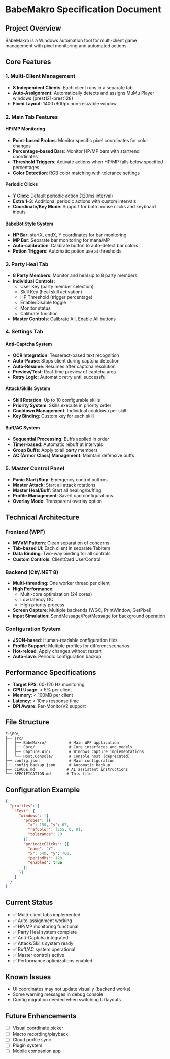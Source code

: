 # BabeMakro Specification Document

## Project Overview
BabeMakro is a Windows automation tool for multi-client game management with pixel monitoring and automated actions.

## Core Features

### 1. Multi-Client Management
- **8 Independent Clients**: Each client runs in a separate tab
- **Auto-Assignment**: Automatically detects and assigns MuMu Player windows (prest121-prest128)
- **Fixed Layout**: 1400x900px non-resizable window

### 2. Main Tab Features

#### HP/MP Monitoring
- **Point-based Probes**: Monitor specific pixel coordinates for color changes
- **Percentage-based Bars**: Monitor HP/MP bars with start/end coordinates
- **Threshold Triggers**: Activate actions when HP/MP falls below specified percentages
- **Color Detection**: RGB color matching with tolerance settings

#### Periodic Clicks
- **Y Click**: Default periodic action (120ms interval)
- **Extra 1-3**: Additional periodic actions with custom intervals
- **Coordinate/Key Mode**: Support for both mouse clicks and keyboard inputs

#### BabeBot Style System
- **HP Bar**: startX, endX, Y coordinates for bar monitoring
- **MP Bar**: Separate bar monitoring for mana/MP
- **Auto-calibration**: Calibrate button to auto-detect bar colors
- **Potion Triggers**: Automatic potion use at thresholds

### 3. Party Heal Tab
- **8 Party Members**: Monitor and heal up to 8 party members
- **Individual Controls**: 
  - User Key (party member selection)
  - Skill Key (heal skill activation)
  - HP Threshold (trigger percentage)
  - Enable/Disable toggle
  - Monitor status
  - Calibrate function
- **Master Controls**: Calibrate All, Enable All buttons

### 4. Settings Tab

#### Anti-Captcha System
- **OCR Integration**: Tesseract-based text recognition
- **Auto-Pause**: Stops client during captcha detection
- **Auto-Resume**: Resumes after captcha resolution
- **Preview/Test**: Real-time preview of captcha area
- **Retry Logic**: Automatic retry until successful

#### Attack/Skills System
- **Skill Rotation**: Up to 10 configurable skills
- **Priority System**: Skills execute in priority order
- **Cooldown Management**: Individual cooldown per skill
- **Key Binding**: Custom key for each skill

#### Buff/AC System
- **Sequential Processing**: Buffs applied in order
- **Timer-based**: Automatic rebuff at intervals
- **Group Buffs**: Apply to all party members
- **AC (Armor Class) Management**: Maintain defensive buffs

### 5. Master Control Panel
- **Panic Start/Stop**: Emergency control buttons
- **Master Attack**: Start all attack rotations
- **Master Heal/Buff**: Start all healing/buffing
- **Profile Management**: Save/Load configurations
- **Overlay Mode**: Transparent overlay option

## Technical Architecture

### Frontend (WPF)
- **MVVM Pattern**: Clean separation of concerns
- **Tab-based UI**: Each client in separate TabItem
- **Data Binding**: Two-way binding for all controls
- **Custom Controls**: ClientCard UserControl

### Backend (C#/.NET 8)
- **Multi-threading**: One worker thread per client
- **High Performance**: 
  - Multi-core optimization (24 cores)
  - Low latency GC
  - High priority process
- **Screen Capture**: Multiple backends (WGC, PrintWindow, GetPixel)
- **Input Simulation**: SendMessage/PostMessage for background operation

### Configuration System
- **JSON-based**: Human-readable configuration files
- **Profile Support**: Multiple profiles for different scenarios
- **Hot-reload**: Apply changes without restart
- **Auto-save**: Periodic configuration backup

## Performance Specifications
- **Target FPS**: 60-120 Hz monitoring
- **CPU Usage**: < 5% per client
- **Memory**: < 100MB per client
- **Latency**: < 10ms response time
- **DPI Aware**: Per-MonitorV2 support

## File Structure
```
E:\RO\
├── src/
│   ├── BabeMakro/          # Main WPF application
│   ├── Core/               # Core interfaces and models
│   ├── Capture.Win/        # Windows capture implementations
│   └── Host.Console/       # Console host (deprecated)
├── config.json             # Main configuration
├── config_backup.json      # Automatic backup
├── CLAUDE.md              # AI assistant instructions
└── SPECIFICATION.md       # This file
```

## Configuration Example
```json
{
  "profiles": {
    "Test": {
      "windows": [{
        "probes": [{
          "x": 150, "y": 67,
          "refColor": [255, 0, 0],
          "tolerance": 70
        }],
        "periodicClicks": [{
          "name": "Y",
          "x": 540, "y": 760,
          "periodMs": 120,
          "enabled": true
        }]
      }]
    }
  }
}
```

## Current Status
- ✅ Multi-client tabs implemented
- ✅ Auto-assignment working
- ✅ HP/MP monitoring functional
- ✅ Party Heal system complete
- ✅ Anti-Captcha integrated
- ✅ Attack/Skills system ready
- ✅ Buff/AC system operational
- ✅ Master controls active
- ✅ Performance optimizations enabled

## Known Issues
- UI coordinates may not update visually (backend works)
- Some warning messages in debug console
- Config migration needed when switching UI layouts

## Future Enhancements
- [ ] Visual coordinate picker
- [ ] Macro recording/playback
- [ ] Cloud profile sync
- [ ] Plugin system
- [ ] Mobile companion app